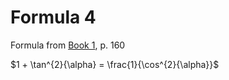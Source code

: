 # Formula 4

Formula from [Book 1](../Buch1.md), p. 160

$1 + \tan^{2}{\alpha} = \frac{1}{\cos^{2}{\alpha}}$
